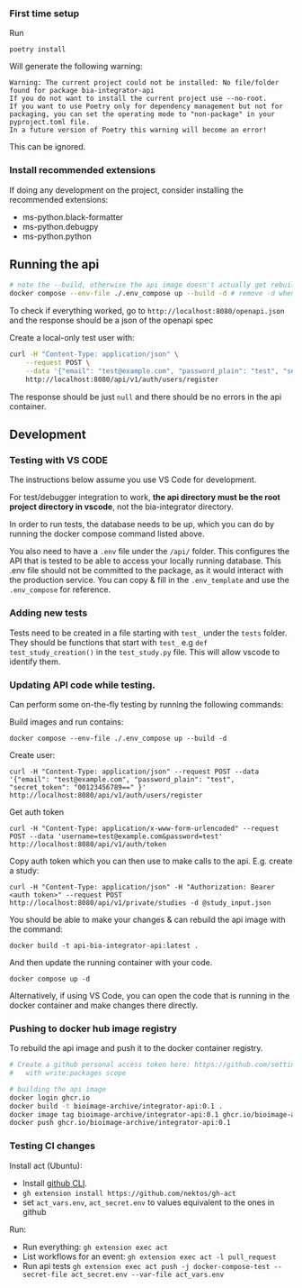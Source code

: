 ### First time setup

Run
```
poetry install
```
Will generate the following warning:
```
Warning: The current project could not be installed: No file/folder found for package bia-integrator-api
If you do not want to install the current project use --no-root.
If you want to use Poetry only for dependency management but not for packaging, you can set the operating mode to "non-package" in your pyproject.toml file.
In a future version of Poetry this warning will become an error!
```
This can be ignored.

### Install recommended extensions

If doing any development on the project, consider installing the recommended extensions:

* ms-python.black-formatter
* ms-python.debugpy
* ms-python.python


## Running the api
 
```sh
# note the --build, otherwise the api image doesn't actually get rebuilt to reflect changes
docker compose --env-file ./.env_compose up --build -d # remove -d when first setting up, to make any problems obvious 
```

To check if everything worked, go to `http://localhost:8080/openapi.json` and the response should be a json of the openapi spec

Create a local-only test user with:

```bash
curl -H "Content-Type: application/json" \
    --request POST \
    --data '{"email": "test@example.com", "password_plain": "test", "secret_token": "00123456789==" }' \
    http://localhost:8080/api/v1/auth/users/register
```

The response should be just `null` and there should be no errors in the api container.

## Development

### Testing with VS CODE

The instructions below assume you use VS Code for development.

For test/debugger integration to work, **the api directory must be the root project directory in vscode**, not the bia-integrator directory.

In order to run tests, the database needs to be up, which you can do by running the docker compose command listed above.

You also need to have a `.env` file under the `/api/` folder. This configures the API that is tested to be able to access your locally running database. This .env file should not be committed to the package, as it would interact with the production service. You can copy & fill in the `.env_template` and use the `.env_compose` for reference.

### Adding new tests

Tests need to be created in a file starting with `test_` under the `tests` folder. They should be functions that start with `test_` e.g `def test_study_creation()` in the `test_study.py` file. This will allow vscode to identify them. 

### Updating API code while testing.

Can perform some on-the-fly testing by running the following commands:

Build images and run contains:

`docker compose --env-file ./.env_compose up --build -d`

Create user:

`curl -H "Content-Type: application/json" --request POST --data '{"email": "test@example.com", "password_plain": "test", "secret_token": "00123456789==" }'  http://localhost:8080/api/v1/auth/users/register`

Get auth token

`curl -H "Content-Type: application/x-www-form-urlencoded" --request POST --data 'username=test@example.com&password=test'  http://localhost:8080/api/v1/auth/token`

Copy auth token which you can then use to make calls to the api. E.g. create a study:

`curl -H "Content-Type: application/json" -H "Authorization: Bearer <auth token>" --request POST http://localhost:8080/api/v1/private/studies -d @study_input.json`

You should be able to make your changes & can rebuild the api image with the command:

`docker build -t api-bia-integrator-api:latest .`

And then update the running container with your code.

`docker compose up -d`

Alternatively, if using VS Code, you can open the code that is running in the docker container and make changes there directly.


### Pushing to docker hub image registry

To rebuild the api image and push it to the docker container registry.

```sh
# Create a github personal access token here: https://github.com/settings/tokens
#   with write:packages scope

# building the api image
docker login ghcr.io
docker build -t bioimage-archive/integrator-api:0.1 .
docker image tag bioimage-archive/integrator-api:0.1 ghcr.io/bioimage-archive/integrator-api:0.1
docker push ghcr.io/bioimage-archive/integrator-api:0.1
```

### Testing CI changes

Install act (Ubuntu):
* Install [github CLI](https://github.com/cli/cli/blob/trunk/docs/install_linux.md). 
* `gh extension install https://github.com/nektos/gh-act`
* set `act_vars.env`, `act_secret.env` to values equivalent to the ones in github

Run:
* Run everything: `gh extension exec act`
* List workflows for an event: `gh extension exec act -l pull_request`
* Run api tests `gh extension exec act push -j docker-compose-test --secret-file act_secret.env --var-file act_vars.env`